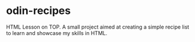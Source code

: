 # odin-recipes
HTML Lesson on TOP.
A small project aimed at creating a simple recipe list to learn and showcase my skills in HTML.